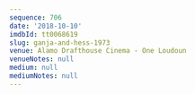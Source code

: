 ```yaml
---
sequence: 706
date: '2018-10-10'
imdbId: tt0068619
slug: ganja-and-hess-1973
venue: Alamo Drafthouse Cinema - One Loudoun
venueNotes: null
medium: null
mediumNotes: null
---
```



